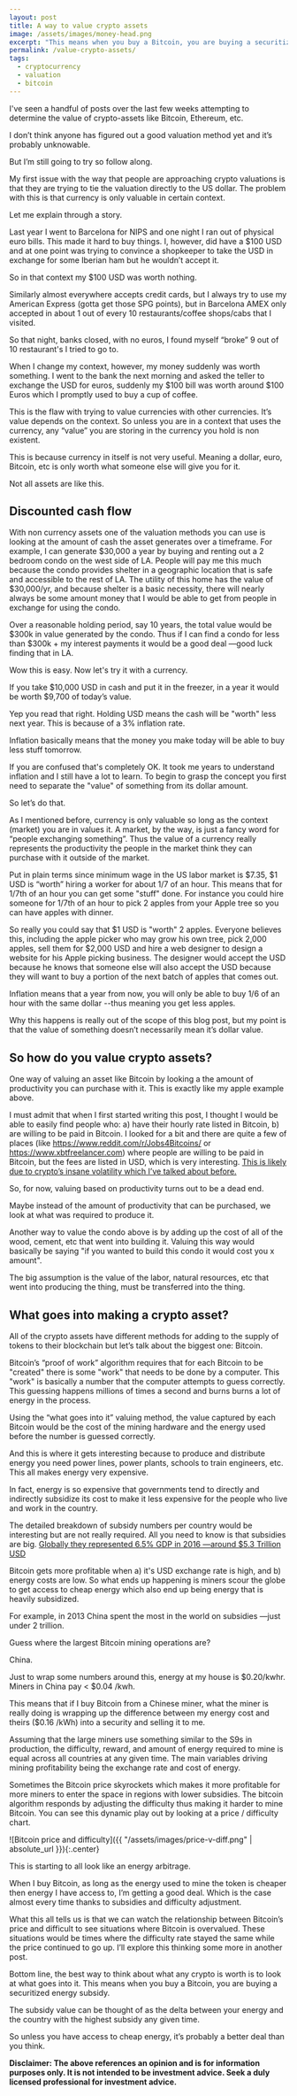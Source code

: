 ```yaml
---
layout: post
title: A way to value crypto assets
image: /assets/images/money-head.png
excerpt: "This means when you buy a Bitcoin, you are buying a securitized energy subsidy."
permalink: /value-crypto-assets/
tags:
  - cryptocurrency
  - valuation
  - bitcoin
--- 
```


I've seen a handful of posts over the last few weeks attempting to determine the value of crypto-assets like Bitcoin, Ethereum, etc.

I don’t think anyone has figured out a good valuation method yet and it’s probably unknowable.

But I’m still going to try so follow along.

My first issue with the way that people are approaching crypto valuations is that they are trying to tie the valuation directly to the US dollar. The problem with this is that currency is only valuable in certain context.

Let me explain through a story.

Last year I went to Barcelona for NIPS and  one night I ran out of physical euro bills. This made it hard to buy things. I, however, did have a $100 USD and at one point was trying to convince a shopkeeper to take the USD in exchange for some Iberian ham but he wouldn’t accept it.

So in that context my $100 USD was worth nothing.

Similarly almost everywhere accepts credit cards, but I always try to use my American Express (gotta get those SPG points), but in Barcelona AMEX only accepted in about 1 out of every 10 restaurants/coffee shops/cabs that I visited.

So that night, banks closed, with no euros, I found myself “broke” 9 out of 10 restaurant's I tried to go to.

When I change my context, however, my money suddenly was worth something. I went to the bank the next morning and asked the teller to exchange the USD for euros, suddenly my $100 bill was worth around $100 Euros which I promptly used to buy a cup of coffee.

This is the flaw with trying to value currencies with other currencies. It’s value depends on the context. So unless you are in a context that uses the currency, any “value” you are storing in the currency you hold is non existent.

This is because currency in itself is not very useful. Meaning a dollar, euro, Bitcoin, etc is only worth what someone else will give you for it.

Not all assets are like this.

## Discounted cash flow

With non currency assets one of the valuation methods you can use is looking at the amount of cash the asset generates over a timeframe. For example, I can generate $30,000 a year by buying and renting out a 2 bedroom condo on the west side of LA. People will pay me this much because the condo provides shelter in a geographic location that is safe and accessible to the rest of LA. The utility of this home has the value of $30,000/yr, and because shelter is a basic necessity, there will nearly always be some amount money that I would be able to get from people in exchange for using the condo.

Over a reasonable holding period, say 10 years, the total value would be $300k in value generated by the condo. Thus if I can find a condo for less than $300k + my interest payments it would be a good deal —good luck finding that in LA.

Wow this is easy. Now let's try it with a currency.

If you take $10,000 USD in cash and put it in the freezer, in a year it would be worth $9,700 of today’s value.

Yep you read that right. Holding USD means the cash will be "worth" less next year. This is because of a 3% inflation rate.

Inflation basically means that the money you make today will be able to buy less stuff tomorrow.

If you are confused that's completely OK. It took me years to understand inflation and I still have a lot to learn. To begin to grasp the concept you first need to separate the "value" of something from its dollar amount.

So let’s do that.

As I mentioned before, currency is only valuable so long as the context (market) you are in values it. A market, by the way, is just a fancy word for “people exchanging something”. Thus the value of a currency really represents the productivity the people in the market think they can purchase with it outside of the market.

Put in plain terms since minimum wage in the US labor market is $7.35, $1 USD is “worth” hiring a worker for about 1/7 of an hour. This means that for 1/7th of an hour you can get some "stuff" done. For instance you could hire someone for 1/7th of an hour to pick 2 apples from your Apple tree so you can have apples with dinner.

So really you could say that $1 USD is "worth" 2 apples. Everyone believes this, including the apple picker who may grow his own tree, pick 2,000 apples, sell them for $2,000 USD and hire a web designer to design a website for his Apple picking business. The designer would accept the USD because he knows that someone else will also accept the USD because they will want to buy a portion of the next batch of apples that comes out.

Inflation means that a year from now, you will only be able to buy 1/6 of an hour with the same dollar --thus meaning you get less apples.

Why this happens is really out of the scope of this blog post, but my point is that the value of something doesn’t necessarily mean it’s dollar value.

## So how do you value crypto assets?

One way of valuing an asset like Bitcoin by looking a the amount of productivity you can purchase with it. This is exactly like my apple example above.

I must admit that when I first started writing this post, I thought I would be able to easily find people who: a) have their hourly rate listed in Bitcoin, b) are willing to be paid in Bitcoin. I looked for a bit and there are quite a few of places (like https://www.reddit.com/r/Jobs4Bitcoins/ or https://www.xbtfreelancer.com) where people are willing to be paid in Bitcoin, but the fees are listed in USD, which is very interesting. [This is likely due to crypto’s insane volatility which I’ve talked about before.](http://www.jsfour.com/arbitraging-bitcoin-with-usdt)

So, for now, valuing based on productivity turns out to be a dead end.

Maybe instead of the amount of productivity that can be purchased, we look at what was required to produce it.

Another way to value the condo above is by adding up the cost of all of the wood, cement, etc that went into building it. Valuing this way would basically be saying "if you wanted to build this condo it would cost you x amount". 

The big assumption is the value of the labor, natural resources, etc that went into producing the thing, must be transferred into the thing.

## What goes into making a crypto asset?

All of the crypto assets have different methods for adding to the supply of tokens to their blockchain but let’s talk about the biggest one: Bitcoin.

Bitcoin’s “proof of work” algorithm requires that for each Bitcoin to be "created" there is some "work" that needs to be done by a computer. This "work" is basically a number that the computer attempts to guess correctly. This guessing happens millions of times a second and burns burns a lot of energy in the process.

Using the “what goes into it” valuing method, the value captured by each Bitcoin would be the cost of the mining hardware and the energy used before the number is guessed correctly.

And this is where it gets interesting because to produce and distribute energy you need power lines, power plants, schools to train engineers, etc. This all makes energy very expensive.

In fact, energy is so expensive that governments tend to directly and indirectly subsidize its cost to make it less expensive for the people who live and work in the country.

The detailed breakdown of subsidy numbers per country would be interesting but are not really required. All you need to know is that subsidies are big. [Globally they represented 6.5% GDP in 2016 —around $5.3 Trillion USD](https://en.m.wikipedia.org/wiki/Energy_subsidies)

Bitcoin gets more profitable when a) it's USD exchange rate is high, and b) energy costs are low. So what ends up happening is miners scour the globe to get access to cheap energy which also end up being energy that is heavily subsidized. 

For example, in 2013 China spent the most in the world on subsidies —just under 2 trillion.

Guess where the largest Bitcoin mining operations are?

China.

Just to wrap some numbers around this, energy at my house is $0.20/kwhr. Miners in China pay < $0.04 /kwh.

This means that if I buy Bitcoin from a Chinese miner, what the miner is really doing is wrapping up the difference between my energy cost and theirs ($0.16 /kWh) into a security and selling it to me.

Assuming that the large miners use something similar to the S9s in production, the difficulty, reward, and amount of energy required to mine is equal across all countries at any given time. The main variables driving mining profitability being the exchange rate and cost of energy.

Sometimes the Bitcoin price skyrockets which makes it more profitable for more miners to enter the space in regions with lower subsidies. The bitcoin algorithm responds by adjusting the difficulty thus making it harder to mine Bitcoin. You can see this dynamic play out by looking at a price / difficulty chart.


![Bitcoin price and difficulty]({{ "/assets/images/price-v-diff.png" | absolute_url }}){:.center}

This is starting to all look like an energy arbitrage.

When I buy Bitcoin, as long as the energy used to mine the token is cheaper then energy I have access to, I’m getting a good deal. Which is the case almost every time thanks to subsidies and difficulty adjustment.

What this all tells us is that we can watch the relationship between Bitcoin’s price and difficult to see situations where Bitcoin is overvalued. These situations would be times where the difficulty rate stayed the same while the price continued to go up. I’ll explore this thinking some more in another post.

Bottom line, the best way to think about what any crypto is worth is to look at what goes into it. This means when you buy a Bitcoin, you are buying a securitized energy subsidy.

The subsidy value can be thought of as the delta between your energy and the country with the highest subsidy any given time. 

So unless you have access to cheap energy, it’s probably a better deal than you think.

**Disclaimer: The above references an opinion and is for information purposes only. It is not intended to be investment advice. Seek a duly licensed professional for investment advice.**


